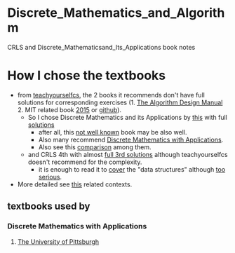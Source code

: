 # Discrete_Mathematics_and_Algorithm
CRLS and Discrete_Mathematicsand_Its_Applications book notes
# How I chose the textbooks
- from [teachyourselfcs](https://teachyourselfcs.com/#algorithms), the 2 books it recommends don't have full solutions for corresponding exercises (1. [The Algorithm Design Manual](https://www.algorist.com/algowiki/index.php/Solution_Wiki,_The_Algorithm_Design_Manual,_3rd_Edition) 2. MIT related book [2015](https://ocw.mit.edu/courses/6-042j-mathematics-for-computer-science-spring-2015/resources/mit6_042js15_textbook/) or [github](https://github.com/spamegg1/Math-for-CS-solutions/blob/master/inclass-questions/MIT6_042JS15_cp3_solutions.pdf)).
  - So I chose Discrete Mathematics and its Applications by [this](https://math.stackexchange.com/a/2312/1059606) with full [solutions](https://www.reddit.com/r/textbookrequest/comments/qdoxej/comment/i80ryh5/?utm_source=share&utm_medium=web2x&context=3)
    - after all, this [not well known](https://math.stackexchange.com/questions/207486/a-good-introductory-discrete-mathematics-book#comment529252_207515) book may be also well.
    - Also many recommend [Discrete Mathematics with Applications](https://math.stackexchange.com/a/207527/1059606).
    - Also see this [comparison](https://math.stackexchange.com/a/1930644/1059606) among them.
  - and CRLS 4th with almost [full 3rd solutions](https://sites.math.rutgers.edu/~ajl213/CLRS/CLRS.html) although teachyourselfcs doesn't recommend for the complexity.
    - it is enough to read it to [cover](https://qr.ae/pKA9wQ) the "data structures" although [too serious](https://qr.ae/pKA9b0).
- More detailed see [this](https://github.com/czg-sci-42ver/csapp3e/blob/master/asm/README.md#algorithms-and-data-structures) related contexts.
## textbooks used by
### Discrete Mathematics with Applications
1. [The University of Pittsburgh](https://sites.pitt.edu/~shk148/teaching/CS0441-2234/review-1-solution.html)
